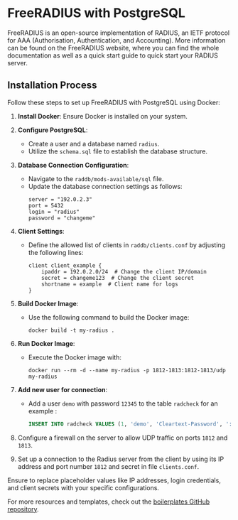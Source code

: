 # FreeRADIUS with PostgreSQL

FreeRADIUS is an open-source implementation of RADIUS, an IETF protocol for AAA (Authorisation, Authentication, and Accounting). More information can be found on the FreeRADIUS website, where you can find the whole documentation as well as a quick start guide to quick start your RADIUS server.

## Installation Process

Follow these steps to set up FreeRADIUS with PostgreSQL using Docker:

1. **Install Docker**: Ensure Docker is installed on your system.

2. **Configure PostgreSQL**:
    - Create a user and a database named `radius`.
    - Utilize the `schema.sql` file to establish the database structure.

3. **Database Connection Configuration**:
    - Navigate to the `raddb/mods-available/sql` file.
    - Update the database connection settings as follows:
      ```
      server = "192.0.2.3"
      port = 5432
      login = "radius"
      password = "changeme"
      ```

4. **Client Settings**:
    - Define the allowed list of clients in `raddb/clients.conf` by adjusting the following lines:
      ```
      client client_example {
          ipaddr = 192.0.2.0/24  # Change the client IP/domain
          secret = changeme123  # Change the client secret
          shortname = example  # Client name for logs
      }
      ```

5. **Build Docker Image**:
    - Use the following command to build the Docker image:
      ```shell
      docker build -t my-radius .
      ```

6. **Run Docker Image**:
    - Execute the Docker image with:
      ```shell
      docker run --rm -d --name my-radius -p 1812-1813:1812-1813/udp my-radius
      ```
7. **Add new user for connection**:
   - Add a user `demo` with password `12345` to the table `radcheck` for an example :
     ```sql
     INSERT INTO radcheck VALUES (1, 'demo', 'Cleartext-Password', ':=', '12345');
      ```
8. Configure a firewall on the server to allow UDP traffic on ports `1812` and `1813`.
9. Set up a connection to the Radius server from the client by using its IP address and port number `1812` and secret in file `clients.conf`.

Ensure to replace placeholder values like IP addresses, login credentials, and client secrets with your specific configurations.


For more resources and templates, check out the [boilerplates GitHub repository](https://github.com/dminglv/boilerplates).